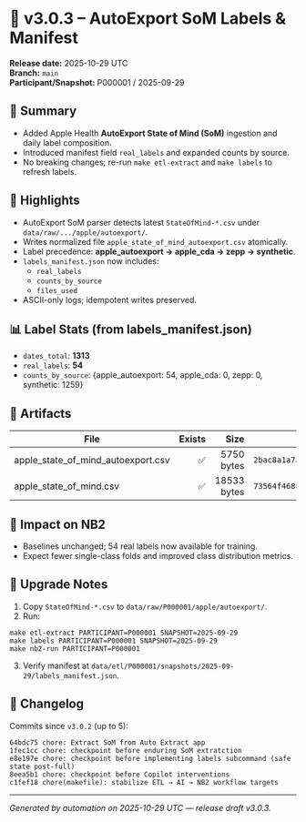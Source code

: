 # 🚀 v3.0.3 – AutoExport SoM Labels & Manifest
**Release date:** 2025-10-29 UTC  
**Branch:** `main`  
**Participant/Snapshot:** P000001 / 2025-09-29

## 🔧 Summary
- Added Apple Health **AutoExport State of Mind (SoM)** ingestion and daily label composition.
- Introduced manifest field `real_labels` and expanded counts by source.
- No breaking changes; re-run `make etl-extract` and `make labels` to refresh labels.

## 🧩 Highlights
- AutoExport SoM parser detects latest `StateOfMind-*.csv` under `data/raw/.../apple/autoexport/`.
- Writes normalized file `apple_state_of_mind_autoexport.csv` atomically.
- Label precedence: **apple_autoexport → apple_cda → zepp → synthetic**.
- `labels_manifest.json` now includes:
  - `real_labels`
  - `counts_by_source`
  - `files_used`
- ASCII-only logs; idempotent writes preserved.

## 📊 Label Stats (from labels_manifest.json)
- `dates_total`: **1313**  
- `real_labels`: **54**  
- `counts_by_source`: {apple_autoexport: 54, apple_cda: 0, zepp: 0, synthetic: 1259}

## 📁 Artifacts
| File | Exists | Size | SHA256 |
|---|---:|---:|---|
| apple_state_of_mind_autoexport.csv | ✅ | 5750 bytes | `2bac8a1a7ae8e0153b386a3f0b1787bde39a10fb01bee88882597484f9878716` |
| apple_state_of_mind.csv | ✅ | 18533 bytes | `73564f468820e30be9ea94cc541d99a466d59be16518f621626feacfe23bc961` |

## 🧪 Impact on NB2
- Baselines unchanged; 54 real labels now available for training.
- Expect fewer single-class folds and improved class distribution metrics.

## 🔄 Upgrade Notes
1. Copy `StateOfMind-*.csv` to `data/raw/P000001/apple/autoexport/`.
2. Run:

```
make etl-extract PARTICIPANT=P000001 SNAPSHOT=2025-09-29
make labels PARTICIPANT=P000001 SNAPSHOT=2025-09-29
make nb2-run PARTICIPANT=P000001
```

3. Verify manifest at `data/etl/P000001/snapshots/2025-09-29/labels_manifest.json`.

## 📝 Changelog
Commits since `v3.0.2` (up to 5):

```
64bdc75 chore: Extract SoM from Auto Extract app
1fec1cc chore: checkpoint before enduring SoM extratction
e8e197e chore: checkpoint before implementing labels subcommand (safe state post-full)
8eea5b1 chore: checkpoint before Copilot interventions
c1fef18 chore(makefile): stabilize ETL → AI → NB2 workflow targets
```

---
_Generated by automation on 2025-10-29 UTC — release draft v3.0.3._

